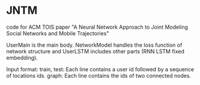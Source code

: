 # JNTM
code for ACM TOIS paper "A Neural Network Approach to Joint Modeling Social Networks and Mobile Trajectories"

UserMain is the main body. NetworkModel handles the loss function of network structure and UserLSTM includes other parts (RNN LSTM fixed embedding).

Input format:
train, test: Each line contains a user id followed by a sequence of locations ids.
graph: Each line contains the ids of two connected nodes.

